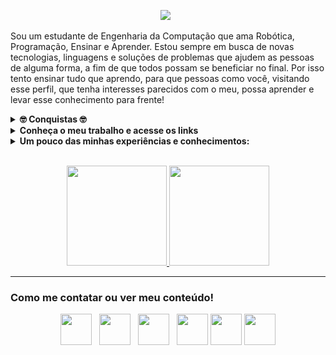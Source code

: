 <p align='center'>
<img src="https://github.com/mateustoin/mateustoin/blob/master/img/header.png?raw=true">&nbsp;&nbsp;
</p>

Sou um estudante de Engenharia da Computação que ama Robótica, Programação, Ensinar e Aprender. Estou sempre em busca de novas tecnologias, linguagens e soluções de problemas que ajudem as pessoas de alguma forma, a fim de que todos possam se beneficiar no final. Por isso tento ensinar tudo que aprendo, para que pessoas como você, visitando esse perfil, que tenha interesses parecidos com o meu, possa aprender e levar esse conhecimento para frente!

<details>
 <summary><strong>🤓 Conquistas 🤓</strong></summary>
   - (2017) Prêmio Criatividade no Hackathon do GDG, durante o evento DevFest Maceió, avaliado e entregue por Engenheiros de Software do Google <br/>
   - (2020) 2º lugar no Hackathon da OAB-PB <br/>
   - (2020) Publicação do artigo: <a href="http://www.jzus.zju.edu.cn/article.php?doi=10.1631/FITEE.2000149">Motor speed estimation and failure detection of small UAV using density of maxima</a> <br/>
   - (2020) Top 9 no Zenvia Experience Hackathon: New Horizons, Time 33 <a href="https://zenviaexperience.com/resultado-2-edicao">(Health Prevent Technology)</a> <br/>
</details>

<details>
 <summary><strong>Conheça o meu trabalho e acesse os links</strong></summary>
   - 🔭 Atualmente bolsista no Laboratório de Engenharia de Sistemas e Robótica na UFPB, trabalhando com Internet das Coisas e Sistemas Embarcados em Drones <br/>
   - 🌱 Aprendendo Python e Arquiteturas de Software para aplicar nos projetos profissionais e pessoais <br/>
   - 👯 Coordenando o Capítulo de Robótica e Automação pelo IEEE na UFPB como Vice Presidente  <br/>
   - 👀 Produzo conteúdo através de artigos no <a href="https://medium.com/@mateustoin">Medium</a> e aqui mesmo no <a href="https://github.com/mateustoin">Github</a> <br/>
   - ♾️ Faço lives no <a href="https://twitch.tv/bittoin">meu canal da Twitch</a> toda Sexta-feira, Sábado e Domingo <br/>
   - ❤ Compartilho um pouco de conhecimento e conteúdos no <a href="https://instagram.com/matteus_antonio">meu Instagram!</a> <br/> 
</details>

<details>
  <summary><strong>Um pouco das minhas experiências e conhecimentos:</strong></summary>
    - 🤓 Dou aula de robótica desde 2017, com foco em Arduino e desenvolvimento de projetos <br/>
    - 😏 Experiência com C/C++ em projetos pessoais, graduação e projeto de pesquisa<br/>
    - 😯 Experiência com Python em projetos pessoais, estágio, graduação e projeto de pesquisa <br/>
    - 😬 Experiência com Qt e QML em projetos pessoais <br/>
    - 🦾 Trabalhando com Internet das Coisas focado na tecnologia LoRa e protocolo LoRaWAN no projeto NLT INNOVA, na UFPB <br/>
    - 🤯 Trabalho com pesquisa na área de Sistemas Embarcados voltado para Drones, estudando, pilotando e programando <br/>
    - 🥺 Também possuo alguns conhecimentos em Node, Javascript (devido a alguns trabalhos com Javascript para robótica) e até dá pra tirar uma lasquinha com React/React Native <br/>
    - 🕶 Já dei palestras, workshops e minicursos em eventos como Arduino Day, RAS Week, Grupo de Robótica da UFPB e em aulas da graduação
</details>
<br/>

<p align="center">
<a href="https://github.com/mateustoin">
  <img height="160em" src="https://github-readme-stats.vercel.app/api?username=mateustoin&theme=dracula&show_icons=true&include_all_commits=true&count_private=true" />
  <img height="160em" src="https://github-readme-stats.vercel.app/api/top-langs/?username=mateustoin&theme=dracula&layout=compact&langs_count=6" />
</a>
</p>

---
### Como me contatar ou ver meu conteúdo!

<p align='center'>
<a href="https://www.linkedin.com/in/mateus-antonio-robotica/"><img height="50" src="https://github.com/mateustoin/mateustoin/blob/master/img/linkedin.png?raw=true"></a>&nbsp;&nbsp;
<a href="https://medium.com/@mateustoin"><img height="50" src="https://github.com/mateustoin/mateustoin/blob/master/img/medium.png?raw=true"></a>&nbsp;&nbsp;
<a href="https://www.instagram.com/mateus_antonio0/"><img height="50" src="https://github.com/mateustoin/mateustoin/blob/master/img/instagram-sketched.png?raw=true"></a>&nbsp;&nbsp;
<a href="mailto:mateusasilva3@gmail.com"><img height="50" src="https://github.com/mateustoin/mateustoin/blob/master/img/email.png?raw=true"></a>
<a href="https://github.com/mateustoin"><img height="50" src="https://github.com/mateustoin/mateustoin/blob/master/img/github.png?raw=true"></a>
<a href="https://www.twitch.tv/bittoin"><img height="50" src="https://github.com/mateustoin/mateustoin/blob/master/img/twitch.png?raw=true"></a>
</p>
